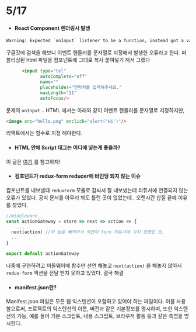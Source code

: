# 5/17


- #### React Component 렌더링시 발생

```bash
Warning: Expected `onInput` listener to be a function, instead got a value of `string` type.
```

구글갓에 검색을 해보니 이벤트 핸들러를 문자열로 지정해서 발생한 오류라고 한다. 퍼블리싱된 html 파일을 컴포넌트에 그대로 복사 붙여넣기 해서 그랬다

```html
      <input type="tel" 
             autoComplete="off" 
             name=""
             placeholder="연락처를 입력해주세요."
             maxLength="11"                              				  onInput="this.value=this.value.replace(/[^0-9]/g,'');"
             autoFocus/>
```

문제의 <code>onInput</code> .. HTML 에서는 아래와 같이 이벤트 핸들러를 문자열로 지정하지만,

```html
<image src="hello.png" onclick="alert('Hi')"/>
```

 리액트에서는 함수로 지정 해야한다.



- #### HTML 안에 Script 태그는 어디에 넣는게 좋을까?

이 글은 [여기](https://github.com/mbxd1/Donguk-Hong/blob/master/web/script%ED%83%9C%EA%B7%B8%20%EC%9C%84%EC%B9%98.md) 를 참고하자!

- #### 컴포넌트가 redux-form reducer에 바인딩 되지 않는 이슈

컴포넌트를 내보낼때 `reduxForm` 모듈로 감싸서 잘 내보냈는데 리듀서에 연결되지 않는 오류가 있었다. 공식 문서를 아무리 봐도 틀린 곳이 없었는데.. 오랜시간 삽질 끝에 이유를 찾았다.

```js
//middleware..
const actionGateway = store => next => action => {
	...
  next(action) //이 놈을 빼먹어서 액션이 form 리듀서에 가지 못했던 것. 
  ...
}

export default actionGateway
```

나중에 구현하려고 미들웨어에 함수만 선언 해놓고 `next(action)` 을 해놓지 않아서 `redux-form` 액션을 전달 받지 못하고 있었다. 결국 해결



- #### manifest.json란?

Manifest.json 파일은 모든 웹 익스텐션이 포함하고 있어야 하는 파일이다. 이를 사용함으로써, 프로젝트의 익스텐션의 이름, 버전과 같은 기본정보를 명시하며, 또한 익스텐션의 기능, 예를 들어 기본 스크립트, 내용 스크립트, 브라우저 활동 등과 같은 측명을 명시한다.
